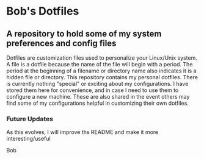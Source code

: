 # Bob's Dotfiles
## A repository to hold some of my system preferences and config files

Dotfiles are customization files used to personalize your Linux/Unix system. A file is a dotfile because the name of the file will begin with a period. The period at the beginning of a filename or directory name also indicates it is a hidden file or directory. This repository contains my personal dotfiles. There is currently nothing "special" or exciting about my configurations. I have stored them here for convenience, and in case I need to use them to configure a new machine. These are also shared in the event others may find some of my configurations helpful in customizing their own dotfiles.

### Future Updates
As this evolves, I will improve ths README and make it more interesting/useful

Bob
